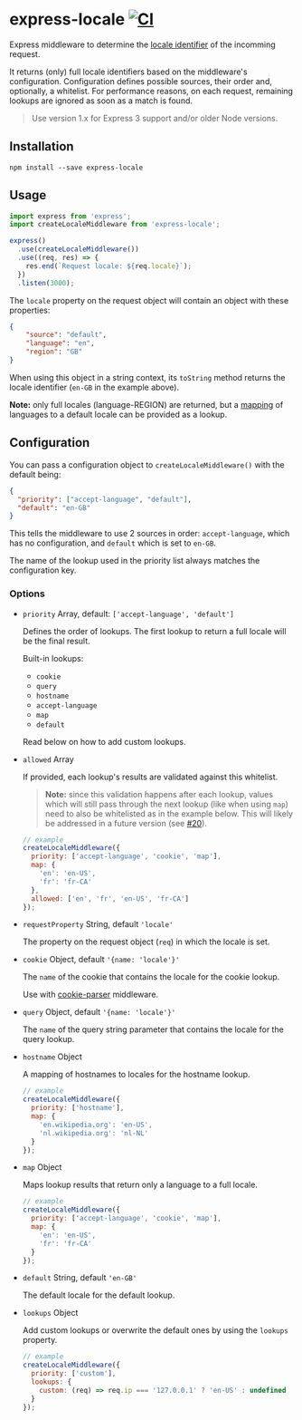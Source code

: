  express-locale [![CI](https://github.com/smhg/express-locale/actions/workflows/ci.yml/badge.svg)](https://github.com/smhg/express-locale/actions/workflows/ci.yml)
==============

Express middleware to determine the [locale identifier](https://en.wikipedia.org/wiki/Locale_(computer_software)) of the incomming request.

It returns (only) full locale identifiers based on the middleware's configuration. Configuration defines possible sources, their order and, optionally, a whitelist. For performance reasons, on each request, remaining lookups are ignored as soon as a match is found.

> Use version 1.x for Express 3 support and/or older Node versions.

## Installation
`npm install --save express-locale`

## Usage
```javascript
import express from 'express';
import createLocaleMiddleware from 'express-locale';

express()
  .use(createLocaleMiddleware())
  .use((req, res) => {
    res.end(`Request locale: ${req.locale}`);
  })
  .listen(3000);
```

The `locale` property on the request object will contain an object with these properties:
```json
{
	"source": "default",
	"language": "en",
	"region": "GB"
}
```
When using this object in a string context, its `toString` method returns the locale identifier (`en-GB` in the example above).

**Note:** only full locales (language-REGION) are returned, but a [mapping](#map) of languages to a default locale can be provided as a lookup.


## Configuration
You can pass a configuration object to `createLocaleMiddleware()` with the default being:
```json
{
  "priority": ["accept-language", "default"],
  "default": "en-GB"
}
```
This tells the middleware to use 2 sources in order: `accept-language`, which has no configuration, and `default` which is set to `en-GB`.

The name of the lookup used in the priority list always matches the configuration key.

### Options

* `priority` Array, default: `['accept-language', 'default']`

  Defines the order of lookups. The first lookup to return a full locale will be the final result.

  Built-in lookups:
  * `cookie`
  * `query`
  * `hostname`
  * `accept-language`
  * `map`
  * `default`

  Read below on how to add custom lookups.

* `allowed` Array

  If provided, each lookup's results are validated against this whitelist.

  > **Note:** since this validation happens after each lookup, values which will still pass through the next lookup (like when using `map`) need to also be whitelisted as in the example below. This will likely be addressed in a future version (see [#20](https://github.com/smhg/express-locale/issues/20)).
  ```javascript
  // example
  createLocaleMiddleware({
    priority: ['accept-language', 'cookie', 'map'],
    map: {
      'en': 'en-US',
      'fr': 'fr-CA'
    },
    allowed: ['en', 'fr', 'en-US', 'fr-CA']
  });
  ```

* `requestProperty` String, default `'locale'`

  The property on the request object (`req`) in which the locale is set.

* `cookie` Object, default `'{name: 'locale'}'`

  The `name` of the cookie that contains the locale for the cookie lookup.

  Use with [cookie-parser](https://github.com/expressjs/cookie-parser) middleware.

* `query` Object, default `'{name: 'locale'}'`

  The `name` of the query string parameter that contains the locale for the query lookup.

* `hostname` Object

  A mapping of hostnames to locales for the hostname lookup.
  ```javascript
  // example
  createLocaleMiddleware({
    priority: ['hostname'],
    map: {
      'en.wikipedia.org': 'en-US',
      'nl.wikipedia.org': 'nl-NL'
    }
  });
  ```

* `map` Object

  Maps lookup results that return only a language to a full locale.
  ```javascript
  // example
  createLocaleMiddleware({
    priority: ['accept-language', 'cookie', 'map'],
    map: {
      'en': 'en-US',
      'fr': 'fr-CA'
    }
  });
  ```

* `default` String, default `'en-GB'`

  The default locale for the default lookup.

* `lookups` Object
 
  Add custom lookups or overwrite the default ones by using the `lookups` property.
  ```javascript
  // example
  createLocaleMiddleware({
    priority: ['custom'],
    lookups: {
      custom: (req) => req.ip === '127.0.0.1' ? 'en-US' : undefined
    }
  });
  ```
